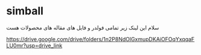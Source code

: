 # simball

سلام این لینک زیر تمامی فولدر و فایل های مقاله های محصولات هست 

https://drive.google.com/drive/folders/1n2P8NdOlGxmupDKAiOFOqYxqqaFLU0mr?usp=drive_link
